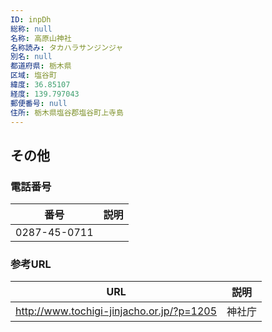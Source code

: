```yaml
---
ID: inpDh
総称: null
名称: 高原山神社
名称読み: タカハラサンジンジャ
別名: null
都道府県: 栃木県
区域: 塩谷町
緯度: 36.85107
経度: 139.797043
郵便番号: null
住所: 栃木県塩谷郡塩谷町上寺島
---
```


## その他

### 電話番号

| 番号         | 説明 |
| ------------ | ---- |
| 0287-45-0711 |      |

### 参考URL

| URL                                       | 説明   |
| ----------------------------------------- | ------ |
| http://www.tochigi-jinjacho.or.jp/?p=1205 | 神社庁 |
